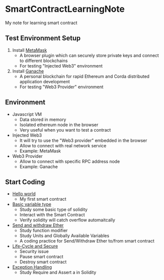 # SmartContractLearningNote
My note for learning smart contract


## Test Environment Setup
1. Install [MetaMask](https://metamask.io)
    - A browser plugin which can securely store private keys and connect to different blockchains
    - For testing "Injected Web3" environment
2. Install [Ganache](https://www.trufflesuite.com/ganache)
    - A personal blockchain for rapid Ethereum and Corda distributed application development
    - For testing "Web3 Provider" environment

## Environment
- Javascript VM
    - Data stored in memory
    - Isolated ethereum node in the browser
    - Very useful when you want to test a contract
- Injected Web3
    - It will try to use the "Web3 provider" embedded in the browser
    - Allow to connect with real network service
    - Example: MetaMask
- Web3 Provider
    - Allow to connect with specific RPC address node
    - Example: Ganache

## Start Coding
- [Hello world](01_helloworld/helloworld.md)
    - My first smart contract
- [Basic variable type](02_basicvariabletype/basicvariable.md)
    - Study some basic type of solidity
    - Interact with the Smart Contract
    - Verify solidity will catch overflow automaitcally
- [Send and withdraw Ether](03_sendandwithdraw/sendandwithdraw.md)
    - Study function modifier
    - Study Units and Globally Available Variables
    - A coding practice for Send/Withdraw Ether to/from smart contract
- [Life-Cycle and Secure](04_lifecycleandsecure/lifecycleandsecure.md)
    - Security issue
    - Pause smart contract
    - Destroy smart contract
- [Exception Handling](05_exceptionhandling/exceptionhandling.md)
    - Study Require and Assert a in Solidity

